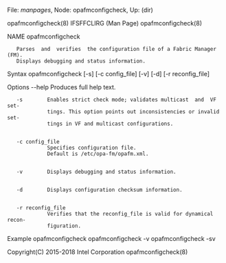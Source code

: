 File: *manpages*,  Node: opafmconfigcheck,  Up: (dir)


opafmconfigcheck(8)          IFSFFCLIRG (Man Page)         opafmconfigcheck(8)



NAME
       opafmconfigcheck



       Parses  and  verifies  the configuration file of a Fabric Manager (FM).
       Displays debugging and status information.

Syntax
       opafmconfigcheck [-s] [-c config_file] [-v] [-d] [-r reconfig_file]

Options
       --help    Produces full help text.


       -s        Enables strict check mode; validates multicast  and  VF  set‐
                 tings. This option points out inconsistencies or invalid set‐
                 tings in VF and multicast configurations.


       -c config_file
                 Specifies configuration file.
                 Default is /etc/opa-fm/opafm.xml.


       -v        Displays debugging and status information.


       -d        Displays configuration checksum information.


       -r reconfig_file
                 Verifies that the reconfig_file is valid for dynamical recon‐
                 figuration.


Example
       opafmconfigcheck
       opafmconfigcheck -v
       opafmconfigcheck -sv



Copyright(C) 2015-2018         Intel Corporation           opafmconfigcheck(8)
